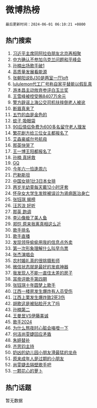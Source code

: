 # 微博热榜

`最后更新时间：2024-06-01 06:10:21 +0800`

## 热门搜索

1. [习近平主席同阿拉伯朋友北京再相聚](https://m.weibo.cn/search?containerid=100103type%3D1%26t%3D10%26q%3D%23%E4%B9%A0%E8%BF%91%E5%B9%B3%E4%B8%BB%E5%B8%AD%E5%90%8C%E9%98%BF%E6%8B%89%E4%BC%AF%E6%9C%8B%E5%8F%8B%E5%8C%97%E4%BA%AC%E5%86%8D%E7%9B%B8%E8%81%9A%23&stream_entry_id=51&isnewpage=1&extparam=seat%3D1%26dgr%3D0%26filter_type%3Drealtimehot%26stream_entry_id%3D51%26c_type%3D51%26pos%3D0%26q%3D%2523%25E4%25B9%25A0%25E8%25BF%2591%25E5%25B9%25B3%25E4%25B8%25BB%25E5%25B8%25AD%25E5%2590%258C%25E9%2598%25BF%25E6%258B%2589%25E4%25BC%25AF%25E6%259C%258B%25E5%258F%258B%25E5%258C%2597%25E4%25BA%25AC%25E5%2586%258D%25E7%259B%25B8%25E8%2581%259A%2523%26cate%3D10103%26display_time%3D1717193420%26pre_seqid%3D171719342000202750061)
1. [中方确认不参加乌克兰问题和平峰会](https://m.weibo.cn/search?containerid=100103type%3D1%26t%3D10%26q%3D%23%E4%B8%AD%E6%96%B9%E7%A1%AE%E8%AE%A4%E4%B8%8D%E5%8F%82%E5%8A%A0%E4%B9%8C%E5%85%8B%E5%85%B0%E9%97%AE%E9%A2%98%E5%92%8C%E5%B9%B3%E5%B3%B0%E4%BC%9A%23&stream_entry_id=31&isnewpage=1&extparam=seat%3D1%26realpos%3D1%26filter_type%3Drealtimehot%26c_type%3D31%26lcate%3D5001%26cate%3D5001%26q%3D%2523%25E4%25B8%25AD%25E6%2596%25B9%25E7%25A1%25AE%25E8%25AE%25A4%25E4%25B8%258D%25E5%258F%2582%25E5%258A%25A0%25E4%25B9%258C%25E5%2585%258B%25E5%2585%25B0%25E9%2597%25AE%25E9%25A2%2598%25E5%2592%258C%25E5%25B9%25B3%25E5%25B3%25B0%25E4%25BC%259A%2523%26stream_entry_id%3D31%26pos%3D0%26dgr%3D0%26band_rank%3D1%26flag%3D2%26display_time%3D1717193420%26pre_seqid%3D171719342000202750061)
1. [孙楠出场歌手破1](https://m.weibo.cn/search?containerid=100103type%3D1%26t%3D10%26q%3D%23%E5%AD%99%E6%A5%A0%E5%87%BA%E5%9C%BA%E6%AD%8C%E6%89%8B%E7%A0%B41%23&stream_entry_id=31&isnewpage=1&extparam=seat%3D1%26realpos%3D2%26filter_type%3Drealtimehot%26c_type%3D31%26lcate%3D5001%26cate%3D5001%26q%3D%2523%25E5%25AD%2599%25E6%25A5%25A0%25E5%2587%25BA%25E5%259C%25BA%25E6%25AD%258C%25E6%2589%258B%25E7%25A0%25B41%2523%26stream_entry_id%3D31%26pos%3D1%26dgr%3D0%26band_rank%3D2%26flag%3D2%26display_time%3D1717193420%26pre_seqid%3D171719342000202750061)
1. [高质量发展看能源](https://m.weibo.cn/search?containerid=100103type%3D1%26t%3D10%26q%3D%23%E9%AB%98%E8%B4%A8%E9%87%8F%E5%8F%91%E5%B1%95%E7%9C%8B%E8%83%BD%E6%BA%90%23&stream_entry_id=31&isnewpage=1&extparam=seat%3D1%26realpos%3D3%26filter_type%3Drealtimehot%26c_type%3D31%26lcate%3D5001%26cate%3D5001%26q%3D%2523%25E9%25AB%2598%25E8%25B4%25A8%25E9%2587%258F%25E5%258F%2591%25E5%25B1%2595%25E7%259C%258B%25E8%2583%25BD%25E6%25BA%2590%2523%26stream_entry_id%3D31%26pos%3D2%26dgr%3D0%26band_rank%3D3%26flag%3D0%26display_time%3D1717193420%26pre_seqid%3D171719342000202750061)
1. [张朝阳说BJ30是两室一厅loft](https://m.weibo.cn/search?containerid=100103type%3D1%26t%3D10%26q%3D%23%E5%BC%A0%E6%9C%9D%E9%98%B3%E8%AF%B4BJ30%E6%98%AF%E4%B8%A4%E5%AE%A4%E4%B8%80%E5%8E%85loft%23&stream_entry_id=31&isnewpage=1&extparam=seat%3D1%26band_rank%3D4%26filter_type%3Drealtimehot%26is_ad_pos%3D1%26c_type%3D31%26lcate%3D5001%26cate%3D5001%26topic_ad%3D1%26q%3D%2523%25E5%25BC%25A0%25E6%259C%259D%25E9%2598%25B3%25E8%25AF%25B4BJ30%25E6%2598%25AF%25E4%25B8%25A4%25E5%25AE%25A4%25E4%25B8%2580%25E5%258E%2585loft%2523%26stream_entry_id%3D31%26pos%3D3%26adid%3D240252%26dgr%3D0%26display_time%3D1717193420%26pre_seqid%3D171719342000202750061)
1. [lululemon代工厂号称自家平替能以假乱真](https://m.weibo.cn/search?containerid=100103type%3D1%26t%3D10%26q%3D%23lululemon%E4%BB%A3%E5%B7%A5%E5%8E%82%E5%8F%B7%E7%A7%B0%E8%87%AA%E5%AE%B6%E5%B9%B3%E6%9B%BF%E8%83%BD%E4%BB%A5%E5%81%87%E4%B9%B1%E7%9C%9F%23&stream_entry_id=31&isnewpage=1&extparam=seat%3D1%26realpos%3D4%26filter_type%3Drealtimehot%26c_type%3D31%26lcate%3D5001%26cate%3D5001%26q%3D%2523lululemon%25E4%25BB%25A3%25E5%25B7%25A5%25E5%258E%2582%25E5%258F%25B7%25E7%25A7%25B0%25E8%2587%25AA%25E5%25AE%25B6%25E5%25B9%25B3%25E6%259B%25BF%25E8%2583%25BD%25E4%25BB%25A5%25E5%2581%2587%25E4%25B9%25B1%25E7%259C%259F%2523%26stream_entry_id%3D31%26pos%3D4%26dgr%3D0%26band_rank%3D4%26flag%3D2%26display_time%3D1717193420%26pre_seqid%3D171719342000202750061)
1. [游本昌主动放弃参评白玉兰奖](https://m.weibo.cn/search?containerid=100103type%3D1%26t%3D10%26q%3D%23%E6%B8%B8%E6%9C%AC%E6%98%8C%E4%B8%BB%E5%8A%A8%E6%94%BE%E5%BC%83%E5%8F%82%E8%AF%84%E7%99%BD%E7%8E%89%E5%85%B0%E5%A5%96%23&stream_entry_id=31&isnewpage=1&extparam=seat%3D1%26realpos%3D5%26filter_type%3Drealtimehot%26c_type%3D31%26lcate%3D5001%26cate%3D5001%26q%3D%2523%25E6%25B8%25B8%25E6%259C%25AC%25E6%2598%258C%25E4%25B8%25BB%25E5%258A%25A8%25E6%2594%25BE%25E5%25BC%2583%25E5%258F%2582%25E8%25AF%2584%25E7%2599%25BD%25E7%258E%2589%25E5%2585%25B0%25E5%25A5%2596%2523%26stream_entry_id%3D31%26pos%3D5%26dgr%3D0%26band_rank%3D5%26flag%3D2%26display_time%3D1717193420%26pre_seqid%3D171719342000202750061)
1. [王雪峰被控受贿8407万余元](https://m.weibo.cn/search?containerid=100103type%3D1%26t%3D10%26q%3D%23%E7%8E%8B%E9%9B%AA%E5%B3%B0%E8%A2%AB%E6%8E%A7%E5%8F%97%E8%B4%BF8407%E4%B8%87%E4%BD%99%E5%85%83%23&stream_entry_id=31&isnewpage=1&extparam=seat%3D1%26realpos%3D6%26filter_type%3Drealtimehot%26c_type%3D31%26lcate%3D5001%26cate%3D5001%26q%3D%2523%25E7%258E%258B%25E9%259B%25AA%25E5%25B3%25B0%25E8%25A2%25AB%25E6%258E%25A7%25E5%258F%2597%25E8%25B4%25BF8407%25E4%25B8%2587%25E4%25BD%2599%25E5%2585%2583%2523%26stream_entry_id%3D31%26pos%3D6%26dgr%3D0%26band_rank%3D6%26flag%3D2%26display_time%3D1717193420%26pre_seqid%3D171719342000202750061)
1. [警方辟谣上海公交司机扶摔倒老人被讹](https://m.weibo.cn/search?containerid=100103type%3D1%26t%3D10%26q%3D%23%E8%AD%A6%E6%96%B9%E8%BE%9F%E8%B0%A3%E4%B8%8A%E6%B5%B7%E5%85%AC%E4%BA%A4%E5%8F%B8%E6%9C%BA%E6%89%B6%E6%91%94%E5%80%92%E8%80%81%E4%BA%BA%E8%A2%AB%E8%AE%B9%23&stream_entry_id=31&isnewpage=1&extparam=seat%3D1%26band_rank%3D7%26filter_type%3Drealtimehot%26is_ad_pos%3D1%26c_type%3D31%26lcate%3D5001%26cate%3D5001%26q%3D%2523%25E8%25AD%25A6%25E6%2596%25B9%25E8%25BE%259F%25E8%25B0%25A3%25E4%25B8%258A%25E6%25B5%25B7%25E5%2585%25AC%25E4%25BA%25A4%25E5%258F%25B8%25E6%259C%25BA%25E6%2589%25B6%25E6%2591%2594%25E5%2580%2592%25E8%2580%2581%25E4%25BA%25BA%25E8%25A2%25AB%25E8%25AE%25B9%2523%26stream_entry_id%3D31%26pos%3D7%26adid%3D240173%26dgr%3D0%26display_time%3D1717193420%26pre_seqid%3D171719342000202750061)
1. [断眉真来了](https://m.weibo.cn/search?containerid=100103type%3D1%26t%3D10%26q%3D%23%E6%96%AD%E7%9C%89%E7%9C%9F%E6%9D%A5%E4%BA%86%23&stream_entry_id=31&isnewpage=1&extparam=seat%3D1%26realpos%3D7%26filter_type%3Drealtimehot%26c_type%3D31%26lcate%3D5001%26cate%3D5001%26q%3D%2523%25E6%2596%25AD%25E7%259C%2589%25E7%259C%259F%25E6%259D%25A5%25E4%25BA%2586%2523%26stream_entry_id%3D31%26pos%3D8%26dgr%3D0%26band_rank%3D7%26flag%3D16%26display_time%3D1717193420%26pre_seqid%3D171719342000202750061)
1. [五竹的血是金色的](https://m.weibo.cn/search?containerid=100103type%3D1%26t%3D10%26q%3D%23%E4%BA%94%E7%AB%B9%E7%9A%84%E8%A1%80%E6%98%AF%E9%87%91%E8%89%B2%E7%9A%84%23&stream_entry_id=31&isnewpage=1&extparam=seat%3D1%26realpos%3D8%26filter_type%3Drealtimehot%26c_type%3D31%26lcate%3D5001%26cate%3D5001%26q%3D%2523%25E4%25BA%2594%25E7%25AB%25B9%25E7%259A%2584%25E8%25A1%2580%25E6%2598%25AF%25E9%2587%2591%25E8%2589%25B2%25E7%259A%2584%2523%26stream_entry_id%3D31%26pos%3D9%26dgr%3D0%26band_rank%3D8%26flag%3D2%26display_time%3D1717193420%26pre_seqid%3D171719342000202750061)
1. [蚊子 吸眼袋](https://m.weibo.cn/search?containerid=100103type%3D1%26t%3D10%26q%3D%E8%9A%8A%E5%AD%90+%E5%90%B8%E7%9C%BC%E8%A2%8B&stream_entry_id=31&isnewpage=1&extparam=seat%3D1%26realpos%3D9%26filter_type%3Drealtimehot%26c_type%3D31%26lcate%3D5001%26cate%3D5001%26q%3D%25E8%259A%258A%25E5%25AD%2590%2520%25E5%2590%25B8%25E7%259C%25BC%25E8%25A2%258B%26stream_entry_id%3D31%26pos%3D10%26dgr%3D0%26band_rank%3D9%26flag%3D2%26display_time%3D1717193420%26pre_seqid%3D171719342000202750061)
1. [90后情侣免费为600多名留守老人理发](https://m.weibo.cn/search?containerid=100103type%3D1%26t%3D10%26q%3D%2390%E5%90%8E%E6%83%85%E4%BE%A3%E5%85%8D%E8%B4%B9%E4%B8%BA600%E5%A4%9A%E5%90%8D%E7%95%99%E5%AE%88%E8%80%81%E4%BA%BA%E7%90%86%E5%8F%91%23&stream_entry_id=31&isnewpage=1&extparam=seat%3D1%26realpos%3D10%26filter_type%3Drealtimehot%26c_type%3D31%26lcate%3D5001%26cate%3D5001%26q%3D%252390%25E5%2590%258E%25E6%2583%2585%25E4%25BE%25A3%25E5%2585%258D%25E8%25B4%25B9%25E4%25B8%25BA600%25E5%25A4%259A%25E5%2590%258D%25E7%2595%2599%25E5%25AE%2588%25E8%2580%2581%25E4%25BA%25BA%25E7%2590%2586%25E5%258F%2591%2523%26stream_entry_id%3D31%26pos%3D11%26dgr%3D0%26band_rank%3D10%26flag%3D32768%26display_time%3D1717193420%26pre_seqid%3D171719342000202750061)
1. [繁花剧方给三位女主都报名了](https://m.weibo.cn/search?containerid=100103type%3D1%26t%3D10%26q%3D%23%E7%B9%81%E8%8A%B1%E5%89%A7%E6%96%B9%E7%BB%99%E4%B8%89%E4%BD%8D%E5%A5%B3%E4%B8%BB%E9%83%BD%E6%8A%A5%E5%90%8D%E4%BA%86%23&stream_entry_id=31&isnewpage=1&extparam=seat%3D1%26realpos%3D11%26filter_type%3Drealtimehot%26c_type%3D31%26lcate%3D5001%26cate%3D5001%26q%3D%2523%25E7%25B9%2581%25E8%258A%25B1%25E5%2589%25A7%25E6%2596%25B9%25E7%25BB%2599%25E4%25B8%2589%25E4%25BD%258D%25E5%25A5%25B3%25E4%25B8%25BB%25E9%2583%25BD%25E6%258A%25A5%25E5%2590%258D%25E4%25BA%2586%2523%26stream_entry_id%3D31%26pos%3D12%26dgr%3D0%26band_rank%3D11%26flag%3D2%26display_time%3D1717193420%26pre_seqid%3D171719342000202750061)
1. [艾森豪威尔号航母](https://m.weibo.cn/search?containerid=100103type%3D1%26t%3D10%26q%3D%E8%89%BE%E6%A3%AE%E8%B1%AA%E5%A8%81%E5%B0%94%E5%8F%B7%E8%88%AA%E6%AF%8D&stream_entry_id=31&isnewpage=1&extparam=seat%3D1%26realpos%3D12%26filter_type%3Drealtimehot%26c_type%3D31%26lcate%3D5001%26cate%3D5001%26q%3D%25E8%2589%25BE%25E6%25A3%25AE%25E8%25B1%25AA%25E5%25A8%2581%25E5%25B0%2594%25E5%258F%25B7%25E8%2588%25AA%25E6%25AF%258D%26stream_entry_id%3D31%26pos%3D13%26dgr%3D0%26band_rank%3D12%26flag%3D2%26display_time%3D1717193420%26pre_seqid%3D171719342000202750061)
1. [那英快哭了](https://m.weibo.cn/search?containerid=100103type%3D1%26t%3D10%26q%3D%E9%82%A3%E8%8B%B1%E5%BF%AB%E5%93%AD%E4%BA%86&stream_entry_id=31&isnewpage=1&extparam=seat%3D1%26realpos%3D13%26filter_type%3Drealtimehot%26c_type%3D31%26lcate%3D5001%26cate%3D5001%26q%3D%25E9%2582%25A3%25E8%258B%25B1%25E5%25BF%25AB%25E5%2593%25AD%25E4%25BA%2586%26stream_entry_id%3D31%26pos%3D14%26dgr%3D0%26band_rank%3D13%26flag%3D2%26display_time%3D1717193420%26pre_seqid%3D171719342000202750061)
1. [王一博王阳都报名了](https://m.weibo.cn/search?containerid=100103type%3D1%26t%3D10%26q%3D%23%E7%8E%8B%E4%B8%80%E5%8D%9A%E7%8E%8B%E9%98%B3%E9%83%BD%E6%8A%A5%E5%90%8D%E4%BA%86%23&stream_entry_id=31&isnewpage=1&extparam=seat%3D1%26realpos%3D14%26filter_type%3Drealtimehot%26c_type%3D31%26lcate%3D5001%26cate%3D5001%26q%3D%2523%25E7%258E%258B%25E4%25B8%2580%25E5%258D%259A%25E7%258E%258B%25E9%2598%25B3%25E9%2583%25BD%25E6%258A%25A5%25E5%2590%258D%25E4%25BA%2586%2523%26stream_entry_id%3D31%26pos%3D15%26dgr%3D0%26band_rank%3D14%26flag%3D0%26display_time%3D1717193420%26pre_seqid%3D171719342000202750061)
1. [孙楠 真拯救](https://m.weibo.cn/search?containerid=100103type%3D1%26t%3D10%26q%3D%E5%AD%99%E6%A5%A0+%E7%9C%9F%E6%8B%AF%E6%95%91&stream_entry_id=31&isnewpage=1&extparam=seat%3D1%26realpos%3D15%26filter_type%3Drealtimehot%26c_type%3D31%26lcate%3D5001%26cate%3D5001%26q%3D%25E5%25AD%2599%25E6%25A5%25A0%2520%25E7%259C%259F%25E6%258B%25AF%25E6%2595%2591%26stream_entry_id%3D31%26pos%3D16%26dgr%3D0%26band_rank%3D15%26flag%3D0%26display_time%3D1717193420%26pre_seqid%3D171719342000202750061)
1. [GQ](https://m.weibo.cn/search?containerid=100103type%3D1%26t%3D10%26q%3DGQ&stream_entry_id=31&isnewpage=1&extparam=seat%3D1%26realpos%3D16%26filter_type%3Drealtimehot%26c_type%3D31%26lcate%3D5001%26cate%3D5001%26q%3DGQ%26stream_entry_id%3D31%26pos%3D17%26dgr%3D0%26band_rank%3D16%26flag%3D0%26display_time%3D1717193420%26pre_seqid%3D171719342000202750061)
1. [今年六一恰逢周六](https://m.weibo.cn/search?containerid=100103type%3D1%26t%3D10%26q%3D%23%E4%BB%8A%E5%B9%B4%E5%85%AD%E4%B8%80%E6%81%B0%E9%80%A2%E5%91%A8%E5%85%AD%23&stream_entry_id=31&isnewpage=1&extparam=seat%3D1%26realpos%3D17%26filter_type%3Drealtimehot%26c_type%3D31%26lcate%3D5001%26cate%3D5001%26q%3D%2523%25E4%25BB%258A%25E5%25B9%25B4%25E5%2585%25AD%25E4%25B8%2580%25E6%2581%25B0%25E9%2580%25A2%25E5%2591%25A8%25E5%2585%25AD%2523%26stream_entry_id%3D31%26pos%3D18%26dgr%3D0%26band_rank%3D17%26flag%3D32768%26display_time%3D1717193420%26pre_seqid%3D171719342000202750061)
1. [巴勒斯坦](https://m.weibo.cn/search?containerid=100103type%3D1%26t%3D10%26q%3D%E5%B7%B4%E5%8B%92%E6%96%AF%E5%9D%A6&stream_entry_id=31&isnewpage=1&extparam=seat%3D1%26realpos%3D18%26filter_type%3Drealtimehot%26c_type%3D31%26lcate%3D5001%26cate%3D5001%26q%3D%25E5%25B7%25B4%25E5%258B%2592%25E6%2596%25AF%25E5%259D%25A6%26stream_entry_id%3D31%26pos%3D19%26dgr%3D0%26band_rank%3D18%26flag%3D0%26display_time%3D1717193420%26pre_seqid%3D171719342000202750061)
1. [中国女排1比3日本女排](https://m.weibo.cn/search?containerid=100103type%3D1%26t%3D10%26q%3D%23%E4%B8%AD%E5%9B%BD%E5%A5%B3%E6%8E%921%E6%AF%943%E6%97%A5%E6%9C%AC%E5%A5%B3%E6%8E%92%23&stream_entry_id=31&isnewpage=1&extparam=seat%3D1%26realpos%3D19%26filter_type%3Drealtimehot%26c_type%3D31%26lcate%3D5001%26cate%3D5001%26q%3D%2523%25E4%25B8%25AD%25E5%259B%25BD%25E5%25A5%25B3%25E6%258E%25921%25E6%25AF%25943%25E6%2597%25A5%25E6%259C%25AC%25E5%25A5%25B3%25E6%258E%2592%2523%26stream_entry_id%3D31%26pos%3D20%26dgr%3D0%26band_rank%3D19%26flag%3D0%26display_time%3D1717193420%26pre_seqid%3D171719342000202750061)
1. [两岁半幼童每天戴12小时牙套](https://m.weibo.cn/search?containerid=100103type%3D1%26t%3D10%26q%3D%23%E4%B8%A4%E5%B2%81%E5%8D%8A%E5%B9%BC%E7%AB%A5%E6%AF%8F%E5%A4%A9%E6%88%B412%E5%B0%8F%E6%97%B6%E7%89%99%E5%A5%97%23&stream_entry_id=31&isnewpage=1&extparam=seat%3D1%26realpos%3D20%26filter_type%3Drealtimehot%26c_type%3D31%26lcate%3D5001%26cate%3D5001%26q%3D%2523%25E4%25B8%25A4%25E5%25B2%2581%25E5%258D%258A%25E5%25B9%25BC%25E7%25AB%25A5%25E6%25AF%258F%25E5%25A4%25A9%25E6%2588%25B412%25E5%25B0%258F%25E6%2597%25B6%25E7%2589%2599%25E5%25A5%2597%2523%26stream_entry_id%3D31%26pos%3D21%26dgr%3D0%26band_rank%3D20%26flag%3D0%26display_time%3D1717193420%26pre_seqid%3D171719342000202750061)
1. [怀孕女大学生发胖被误诊为肾病医治身亡](https://m.weibo.cn/search?containerid=100103type%3D1%26t%3D10%26q%3D%23%E6%80%80%E5%AD%95%E5%A5%B3%E5%A4%A7%E5%AD%A6%E7%94%9F%E5%8F%91%E8%83%96%E8%A2%AB%E8%AF%AF%E8%AF%8A%E4%B8%BA%E8%82%BE%E7%97%85%E5%8C%BB%E6%B2%BB%E8%BA%AB%E4%BA%A1%23&stream_entry_id=31&isnewpage=1&extparam=seat%3D1%26realpos%3D21%26filter_type%3Drealtimehot%26c_type%3D31%26lcate%3D5001%26cate%3D5001%26q%3D%2523%25E6%2580%2580%25E5%25AD%2595%25E5%25A5%25B3%25E5%25A4%25A7%25E5%25AD%25A6%25E7%2594%259F%25E5%258F%2591%25E8%2583%2596%25E8%25A2%25AB%25E8%25AF%25AF%25E8%25AF%258A%25E4%25B8%25BA%25E8%2582%25BE%25E7%2597%2585%25E5%258C%25BB%25E6%25B2%25BB%25E8%25BA%25AB%25E4%25BA%25A1%2523%26stream_entry_id%3D31%26pos%3D22%26dgr%3D0%26band_rank%3D21%26flag%3D2%26display_time%3D1717193420%26pre_seqid%3D171719342000202750061)
1. [张钰琪 揭榜](https://m.weibo.cn/search?containerid=100103type%3D1%26t%3D10%26q%3D%E5%BC%A0%E9%92%B0%E7%90%AA+%E6%8F%AD%E6%A6%9C&stream_entry_id=31&isnewpage=1&extparam=seat%3D1%26realpos%3D22%26filter_type%3Drealtimehot%26c_type%3D31%26lcate%3D5001%26cate%3D5001%26q%3D%25E5%25BC%25A0%25E9%2592%25B0%25E7%2590%25AA%2520%25E6%258F%25AD%25E6%25A6%259C%26stream_entry_id%3D31%26pos%3D23%26dgr%3D0%26band_rank%3D22%26flag%3D2%26display_time%3D1717193420%26pre_seqid%3D171719342000202750061)
1. [汪苏泷 好听](https://m.weibo.cn/search?containerid=100103type%3D1%26t%3D10%26q%3D%E6%B1%AA%E8%8B%8F%E6%B3%B7+%E5%A5%BD%E5%90%AC&stream_entry_id=31&isnewpage=1&extparam=seat%3D1%26realpos%3D23%26filter_type%3Drealtimehot%26c_type%3D31%26lcate%3D5001%26cate%3D5001%26q%3D%25E6%25B1%25AA%25E8%258B%258F%25E6%25B3%25B7%2520%25E5%25A5%25BD%25E5%2590%25AC%26stream_entry_id%3D31%26pos%3D24%26dgr%3D0%26band_rank%3D23%26flag%3D0%26display_time%3D1717193420%26pre_seqid%3D171719342000202750061)
1. [那英 跑调](https://m.weibo.cn/search?containerid=100103type%3D1%26t%3D10%26q%3D%E9%82%A3%E8%8B%B1+%E8%B7%91%E8%B0%83&stream_entry_id=31&isnewpage=1&extparam=seat%3D1%26realpos%3D24%26filter_type%3Drealtimehot%26c_type%3D31%26lcate%3D5001%26cate%3D5001%26q%3D%25E9%2582%25A3%25E8%258B%25B1%2520%25E8%25B7%2591%25E8%25B0%2583%26stream_entry_id%3D31%26pos%3D25%26dgr%3D0%26band_rank%3D24%26flag%3D0%26display_time%3D1717193420%26pre_seqid%3D171719342000202750061)
1. [李沁像极了美人鱼](https://m.weibo.cn/search?containerid=100103type%3D1%26t%3D10%26q%3D%23%E6%9D%8E%E6%B2%81%E5%83%8F%E6%9E%81%E4%BA%86%E7%BE%8E%E4%BA%BA%E9%B1%BC%23&stream_entry_id=31&isnewpage=1&extparam=seat%3D1%26realpos%3D25%26filter_type%3Drealtimehot%26c_type%3D31%26lcate%3D5001%26cate%3D5001%26q%3D%2523%25E6%259D%258E%25E6%25B2%2581%25E5%2583%258F%25E6%259E%2581%25E4%25BA%2586%25E7%25BE%258E%25E4%25BA%25BA%25E9%25B1%25BC%2523%26stream_entry_id%3D31%26pos%3D26%26dgr%3D0%26band_rank%3D25%26flag%3D0%26display_time%3D1717193420%26pre_seqid%3D171719342000202750061)
1. [郑恺 原来我离真相这么近](https://m.weibo.cn/search?containerid=100103type%3D1%26t%3D10%26q%3D%E9%83%91%E6%81%BA+%E5%8E%9F%E6%9D%A5%E6%88%91%E7%A6%BB%E7%9C%9F%E7%9B%B8%E8%BF%99%E4%B9%88%E8%BF%91&stream_entry_id=31&isnewpage=1&extparam=seat%3D1%26realpos%3D26%26filter_type%3Drealtimehot%26c_type%3D31%26lcate%3D5001%26cate%3D5001%26q%3D%25E9%2583%2591%25E6%2581%25BA%2520%25E5%258E%259F%25E6%259D%25A5%25E6%2588%2591%25E7%25A6%25BB%25E7%259C%259F%25E7%259B%25B8%25E8%25BF%2599%25E4%25B9%2588%25E8%25BF%2591%26stream_entry_id%3D31%26pos%3D27%26dgr%3D0%26band_rank%3D26%26flag%3D0%26display_time%3D1717193420%26pre_seqid%3D171719342000202750061)
1. [歌手排名](https://m.weibo.cn/search?containerid=100103type%3D1%26t%3D10%26q%3D%E6%AD%8C%E6%89%8B%E6%8E%92%E5%90%8D&stream_entry_id=31&isnewpage=1&extparam=seat%3D1%26realpos%3D27%26filter_type%3Drealtimehot%26c_type%3D31%26lcate%3D5001%26cate%3D5001%26q%3D%25E6%25AD%258C%25E6%2589%258B%25E6%258E%2592%25E5%2590%258D%26stream_entry_id%3D31%26pos%3D28%26dgr%3D0%26band_rank%3D27%26flag%3D0%26display_time%3D1717193420%26pre_seqid%3D171719342000202750061)
1. [歌手直播](https://m.weibo.cn/search?containerid=100103type%3D1%26t%3D10%26q%3D%E6%AD%8C%E6%89%8B%E7%9B%B4%E6%92%AD&stream_entry_id=31&isnewpage=1&extparam=seat%3D1%26realpos%3D28%26filter_type%3Drealtimehot%26c_type%3D31%26lcate%3D5001%26cate%3D5001%26q%3D%25E6%25AD%258C%25E6%2589%258B%25E7%259B%25B4%25E6%2592%25AD%26stream_entry_id%3D31%26pos%3D29%26dgr%3D0%26band_rank%3D28%26flag%3D0%26display_time%3D1717193420%26pre_seqid%3D171719342000202750061)
1. [发现领导偷偷用我的信息点外卖](https://m.weibo.cn/search?containerid=100103type%3D1%26t%3D10%26q%3D%23%E5%8F%91%E7%8E%B0%E9%A2%86%E5%AF%BC%E5%81%B7%E5%81%B7%E7%94%A8%E6%88%91%E7%9A%84%E4%BF%A1%E6%81%AF%E7%82%B9%E5%A4%96%E5%8D%96%23&stream_entry_id=31&isnewpage=1&extparam=seat%3D1%26realpos%3D29%26filter_type%3Drealtimehot%26c_type%3D31%26lcate%3D5001%26cate%3D5001%26q%3D%2523%25E5%258F%2591%25E7%258E%25B0%25E9%25A2%2586%25E5%25AF%25BC%25E5%2581%25B7%25E5%2581%25B7%25E7%2594%25A8%25E6%2588%2591%25E7%259A%2584%25E4%25BF%25A1%25E6%2581%25AF%25E7%2582%25B9%25E5%25A4%2596%25E5%258D%2596%2523%26stream_entry_id%3D31%26pos%3D30%26dgr%3D0%26band_rank%3D29%26flag%3D0%26display_time%3D1717193420%26pre_seqid%3D171719342000202750061)
1. [第一次形象理解什么叫早鸟票](https://m.weibo.cn/search?containerid=100103type%3D1%26t%3D10%26q%3D%E7%AC%AC%E4%B8%80%E6%AC%A1%E5%BD%A2%E8%B1%A1%E7%90%86%E8%A7%A3%E4%BB%80%E4%B9%88%E5%8F%AB%E6%97%A9%E9%B8%9F%E7%A5%A8&stream_entry_id=31&isnewpage=1&extparam=seat%3D1%26realpos%3D30%26filter_type%3Drealtimehot%26c_type%3D31%26lcate%3D5001%26cate%3D5001%26q%3D%25E7%25AC%25AC%25E4%25B8%2580%25E6%25AC%25A1%25E5%25BD%25A2%25E8%25B1%25A1%25E7%2590%2586%25E8%25A7%25A3%25E4%25BB%2580%25E4%25B9%2588%25E5%258F%25AB%25E6%2597%25A9%25E9%25B8%259F%25E7%25A5%25A8%26stream_entry_id%3D31%26pos%3D31%26dgr%3D0%26band_rank%3D30%26flag%3D0%26display_time%3D1717193420%26pre_seqid%3D171719342000202750061)
1. [张杰演唱会](https://m.weibo.cn/search?containerid=100103type%3D1%26t%3D10%26q%3D%E5%BC%A0%E6%9D%B0%E6%BC%94%E5%94%B1%E4%BC%9A&stream_entry_id=31&isnewpage=1&extparam=seat%3D1%26realpos%3D31%26filter_type%3Drealtimehot%26c_type%3D31%26lcate%3D5001%26cate%3D5001%26q%3D%25E5%25BC%25A0%25E6%259D%25B0%25E6%25BC%2594%25E5%2594%25B1%25E4%25BC%259A%26stream_entry_id%3D31%26pos%3D32%26dgr%3D0%26band_rank%3D31%26flag%3D0%26display_time%3D1717193420%26pre_seqid%3D171719342000202750061)
1. [农村婚礼真的很挑摄影师](https://m.weibo.cn/search?containerid=100103type%3D1%26t%3D10%26q%3D%23%E5%86%9C%E6%9D%91%E5%A9%9A%E7%A4%BC%E7%9C%9F%E7%9A%84%E5%BE%88%E6%8C%91%E6%91%84%E5%BD%B1%E5%B8%88%23&stream_entry_id=31&isnewpage=1&extparam=seat%3D1%26realpos%3D32%26filter_type%3Drealtimehot%26c_type%3D31%26lcate%3D5001%26cate%3D5001%26q%3D%2523%25E5%2586%259C%25E6%259D%2591%25E5%25A9%259A%25E7%25A4%25BC%25E7%259C%259F%25E7%259A%2584%25E5%25BE%2588%25E6%258C%2591%25E6%2591%2584%25E5%25BD%25B1%25E5%25B8%2588%2523%26stream_entry_id%3D31%26pos%3D33%26dgr%3D0%26band_rank%3D32%26flag%3D0%26display_time%3D1717193420%26pre_seqid%3D171719342000202750061)
1. [微信状态就是最好的发疯神器](https://m.weibo.cn/search?containerid=100103type%3D1%26t%3D10%26q%3D%23%E5%BE%AE%E4%BF%A1%E7%8A%B6%E6%80%81%E5%B0%B1%E6%98%AF%E6%9C%80%E5%A5%BD%E7%9A%84%E5%8F%91%E7%96%AF%E7%A5%9E%E5%99%A8%23&stream_entry_id=31&isnewpage=1&extparam=seat%3D1%26realpos%3D33%26filter_type%3Drealtimehot%26c_type%3D31%26lcate%3D5001%26cate%3D5001%26q%3D%2523%25E5%25BE%25AE%25E4%25BF%25A1%25E7%258A%25B6%25E6%2580%2581%25E5%25B0%25B1%25E6%2598%25AF%25E6%259C%2580%25E5%25A5%25BD%25E7%259A%2584%25E5%258F%2591%25E7%2596%25AF%25E7%25A5%259E%25E5%2599%25A8%2523%26stream_entry_id%3D31%26pos%3D34%26dgr%3D0%26band_rank%3D33%26flag%3D0%26display_time%3D1717193420%26pre_seqid%3D171719342000202750061)
1. [我发现人不能一直住太差的房子](https://m.weibo.cn/search?containerid=100103type%3D1%26t%3D10%26q%3D%23%E6%88%91%E5%8F%91%E7%8E%B0%E4%BA%BA%E4%B8%8D%E8%83%BD%E4%B8%80%E7%9B%B4%E4%BD%8F%E5%A4%AA%E5%B7%AE%E7%9A%84%E6%88%BF%E5%AD%90%23&stream_entry_id=31&isnewpage=1&extparam=seat%3D1%26realpos%3D34%26filter_type%3Drealtimehot%26c_type%3D31%26lcate%3D5001%26cate%3D5001%26q%3D%2523%25E6%2588%2591%25E5%258F%2591%25E7%258E%25B0%25E4%25BA%25BA%25E4%25B8%258D%25E8%2583%25BD%25E4%25B8%2580%25E7%259B%25B4%25E4%25BD%258F%25E5%25A4%25AA%25E5%25B7%25AE%25E7%259A%2584%25E6%2588%25BF%25E5%25AD%2590%2523%26stream_entry_id%3D31%26pos%3D35%26dgr%3D0%26band_rank%3D34%26flag%3D0%26display_time%3D1717193420%26pre_seqid%3D171719342000202750061)
1. [耳帝评歌手第四期](https://m.weibo.cn/search?containerid=100103type%3D1%26t%3D10%26q%3D%23%E8%80%B3%E5%B8%9D%E8%AF%84%E6%AD%8C%E6%89%8B%E7%AC%AC%E5%9B%9B%E6%9C%9F%23&stream_entry_id=31&isnewpage=1&extparam=seat%3D1%26realpos%3D35%26filter_type%3Drealtimehot%26c_type%3D31%26lcate%3D5001%26cate%3D5001%26q%3D%2523%25E8%2580%25B3%25E5%25B8%259D%25E8%25AF%2584%25E6%25AD%258C%25E6%2589%258B%25E7%25AC%25AC%25E5%259B%259B%25E6%259C%259F%2523%26stream_entry_id%3D31%26pos%3D36%26dgr%3D0%26band_rank%3D35%26flag%3D0%26display_time%3D1717193420%26pre_seqid%3D171719342000202750061)
1. [张钰琪十年圆梦上歌手](https://m.weibo.cn/search?containerid=100103type%3D1%26t%3D10%26q%3D%23%E5%BC%A0%E9%92%B0%E7%90%AA%E5%8D%81%E5%B9%B4%E5%9C%86%E6%A2%A6%E4%B8%8A%E6%AD%8C%E6%89%8B%23&stream_entry_id=31&isnewpage=1&extparam=seat%3D1%26realpos%3D36%26filter_type%3Drealtimehot%26c_type%3D31%26lcate%3D5001%26cate%3D5001%26q%3D%2523%25E5%25BC%25A0%25E9%2592%25B0%25E7%2590%25AA%25E5%258D%2581%25E5%25B9%25B4%25E5%259C%2586%25E6%25A2%25A6%25E4%25B8%258A%25E6%25AD%258C%25E6%2589%258B%2523%26stream_entry_id%3D31%26pos%3D37%26dgr%3D0%26band_rank%3D36%26flag%3D0%26display_time%3D1717193420%26pre_seqid%3D171719342000202750061)
1. [江西一楼房发生爆炸有人员受伤](https://m.weibo.cn/search?containerid=100103type%3D1%26t%3D10%26q%3D%23%E6%B1%9F%E8%A5%BF%E4%B8%80%E6%A5%BC%E6%88%BF%E5%8F%91%E7%94%9F%E7%88%86%E7%82%B8%E6%9C%89%E4%BA%BA%E5%91%98%E5%8F%97%E4%BC%A4%23&stream_entry_id=31&isnewpage=1&extparam=seat%3D1%26realpos%3D37%26filter_type%3Drealtimehot%26c_type%3D31%26lcate%3D5001%26cate%3D5001%26q%3D%2523%25E6%25B1%259F%25E8%25A5%25BF%25E4%25B8%2580%25E6%25A5%25BC%25E6%2588%25BF%25E5%258F%2591%25E7%2594%259F%25E7%2588%2586%25E7%2582%25B8%25E6%259C%2589%25E4%25BA%25BA%25E5%2591%2598%25E5%258F%2597%25E4%25BC%25A4%2523%26stream_entry_id%3D31%26pos%3D38%26dgr%3D0%26band_rank%3D37%26flag%3D0%26display_time%3D1717193420%26pre_seqid%3D171719342000202750061)
1. [江西上栗发生爆炸致2死3伤](https://m.weibo.cn/search?containerid=100103type%3D1%26t%3D10%26q%3D%23%E6%B1%9F%E8%A5%BF%E4%B8%8A%E6%A0%97%E5%8F%91%E7%94%9F%E7%88%86%E7%82%B8%E8%87%B42%E6%AD%BB3%E4%BC%A4%23&stream_entry_id=31&isnewpage=1&extparam=seat%3D1%26realpos%3D38%26filter_type%3Drealtimehot%26c_type%3D31%26lcate%3D5001%26cate%3D5001%26q%3D%2523%25E6%25B1%259F%25E8%25A5%25BF%25E4%25B8%258A%25E6%25A0%2597%25E5%258F%2591%25E7%2594%259F%25E7%2588%2586%25E7%2582%25B8%25E8%2587%25B42%25E6%25AD%25BB3%25E4%25BC%25A4%2523%26stream_entry_id%3D31%26pos%3D39%26dgr%3D0%26band_rank%3D38%26flag%3D0%26display_time%3D1717193420%26pre_seqid%3D171719342000202750061)
1. [胡歌这是被贴脸开大了吗](https://m.weibo.cn/search?containerid=100103type%3D1%26t%3D10%26q%3D%23%E8%83%A1%E6%AD%8C%E8%BF%99%E6%98%AF%E8%A2%AB%E8%B4%B4%E8%84%B8%E5%BC%80%E5%A4%A7%E4%BA%86%E5%90%97%23&stream_entry_id=31&isnewpage=1&extparam=seat%3D1%26realpos%3D39%26filter_type%3Drealtimehot%26c_type%3D31%26lcate%3D5001%26cate%3D5001%26q%3D%2523%25E8%2583%25A1%25E6%25AD%258C%25E8%25BF%2599%25E6%2598%25AF%25E8%25A2%25AB%25E8%25B4%25B4%25E8%2584%25B8%25E5%25BC%2580%25E5%25A4%25A7%25E4%25BA%2586%25E5%2590%2597%2523%26stream_entry_id%3D31%26pos%3D40%26dgr%3D0%26band_rank%3D39%26flag%3D1%26display_time%3D1717193420%26pre_seqid%3D171719342000202750061)
1. [孙楠第二](https://m.weibo.cn/search?containerid=100103type%3D1%26t%3D10%26q%3D%23%E5%AD%99%E6%A5%A0%E7%AC%AC%E4%BA%8C%23&stream_entry_id=31&isnewpage=1&extparam=seat%3D1%26realpos%3D40%26filter_type%3Drealtimehot%26c_type%3D31%26lcate%3D5001%26cate%3D5001%26q%3D%2523%25E5%25AD%2599%25E6%25A5%25A0%25E7%25AC%25AC%25E4%25BA%258C%2523%26stream_entry_id%3D31%26pos%3D41%26dgr%3D0%26band_rank%3D40%26flag%3D0%26display_time%3D1717193420%26pre_seqid%3D171719342000202750061)
1. [王曼昱VS伊藤美诚](https://m.weibo.cn/search?containerid=100103type%3D1%26t%3D10%26q%3D%23%E7%8E%8B%E6%9B%BC%E6%98%B1VS%E4%BC%8A%E8%97%A4%E7%BE%8E%E8%AF%9A%23&stream_entry_id=31&isnewpage=1&extparam=seat%3D1%26realpos%3D41%26filter_type%3Drealtimehot%26c_type%3D31%26lcate%3D5001%26cate%3D5001%26q%3D%2523%25E7%258E%258B%25E6%259B%25BC%25E6%2598%25B1VS%25E4%25BC%258A%25E8%2597%25A4%25E7%25BE%258E%25E8%25AF%259A%2523%26stream_entry_id%3D31%26pos%3D42%26dgr%3D0%26band_rank%3D41%26flag%3D0%26display_time%3D1717193420%26pre_seqid%3D171719342000202750061)
1. [歌手2024](https://m.weibo.cn/search?containerid=100103type%3D1%26t%3D10%26q%3D%E6%AD%8C%E6%89%8B2024&stream_entry_id=31&isnewpage=1&extparam=seat%3D1%26realpos%3D42%26filter_type%3Drealtimehot%26c_type%3D31%26lcate%3D5001%26cate%3D5001%26q%3D%25E6%25AD%258C%25E6%2589%258B2024%26stream_entry_id%3D31%26pos%3D43%26dgr%3D0%26band_rank%3D42%26flag%3D0%26display_time%3D1717193420%26pre_seqid%3D171719342000202750061)
1. [为什么熬夜时心脏会咯噔一下](https://m.weibo.cn/search?containerid=100103type%3D1%26t%3D10%26q%3D%23%E4%B8%BA%E4%BB%80%E4%B9%88%E7%86%AC%E5%A4%9C%E6%97%B6%E5%BF%83%E8%84%8F%E4%BC%9A%E5%92%AF%E5%99%94%E4%B8%80%E4%B8%8B%23&stream_entry_id=31&isnewpage=1&extparam=seat%3D1%26realpos%3D43%26filter_type%3Drealtimehot%26c_type%3D31%26lcate%3D5001%26cate%3D5001%26q%3D%2523%25E4%25B8%25BA%25E4%25BB%2580%25E4%25B9%2588%25E7%2586%25AC%25E5%25A4%259C%25E6%2597%25B6%25E5%25BF%2583%25E8%2584%258F%25E4%25BC%259A%25E5%2592%25AF%25E5%2599%2594%25E4%25B8%2580%25E4%25B8%258B%2523%26stream_entry_id%3D31%26pos%3D44%26dgr%3D0%26band_rank%3D43%26flag%3D0%26display_time%3D1717193420%26pre_seqid%3D171719342000202750061)
1. [何洁尚雯婕回应矛盾](https://m.weibo.cn/search?containerid=100103type%3D1%26t%3D10%26q%3D%23%E4%BD%95%E6%B4%81%E5%B0%9A%E9%9B%AF%E5%A9%95%E5%9B%9E%E5%BA%94%E7%9F%9B%E7%9B%BE%23&stream_entry_id=31&isnewpage=1&extparam=seat%3D1%26realpos%3D44%26filter_type%3Drealtimehot%26c_type%3D31%26lcate%3D5001%26cate%3D5001%26q%3D%2523%25E4%25BD%2595%25E6%25B4%2581%25E5%25B0%259A%25E9%259B%25AF%25E5%25A9%2595%25E5%259B%259E%25E5%25BA%2594%25E7%259F%259B%25E7%259B%25BE%2523%26stream_entry_id%3D31%26pos%3D45%26dgr%3D0%26band_rank%3D44%26flag%3D0%26display_time%3D1717193420%26pre_seqid%3D171719342000202750061)
1. [朱婷替补](https://m.weibo.cn/search?containerid=100103type%3D1%26t%3D10%26q%3D%E6%9C%B1%E5%A9%B7%E6%9B%BF%E8%A1%A5&stream_entry_id=31&isnewpage=1&extparam=seat%3D1%26realpos%3D45%26filter_type%3Drealtimehot%26c_type%3D31%26lcate%3D5001%26cate%3D5001%26q%3D%25E6%259C%25B1%25E5%25A9%25B7%25E6%259B%25BF%25E8%25A1%25A5%26stream_entry_id%3D31%26pos%3D46%26dgr%3D0%26band_rank%3D45%26flag%3D0%26display_time%3D1717193420%26pre_seqid%3D171719342000202750061)
1. [齐思钧主持](https://m.weibo.cn/search?containerid=100103type%3D1%26t%3D10%26q%3D%E9%BD%90%E6%80%9D%E9%92%A7%E4%B8%BB%E6%8C%81&stream_entry_id=31&isnewpage=1&extparam=seat%3D1%26realpos%3D46%26filter_type%3Drealtimehot%26c_type%3D31%26lcate%3D5001%26cate%3D5001%26q%3D%25E9%25BD%2590%25E6%2580%259D%25E9%2592%25A7%25E4%25B8%25BB%25E6%258C%2581%26stream_entry_id%3D31%26pos%3D47%26dgr%3D0%26band_rank%3D46%26flag%3D0%26display_time%3D1717193420%26pre_seqid%3D171719342000202750061)
1. [奶凶的幼儿园小朋友滑最猛的龙舟](https://m.weibo.cn/search?containerid=100103type%3D1%26t%3D10%26q%3D%23%E5%A5%B6%E5%87%B6%E7%9A%84%E5%B9%BC%E5%84%BF%E5%9B%AD%E5%B0%8F%E6%9C%8B%E5%8F%8B%E6%BB%91%E6%9C%80%E7%8C%9B%E7%9A%84%E9%BE%99%E8%88%9F%23&stream_entry_id=31&isnewpage=1&extparam=seat%3D1%26realpos%3D47%26filter_type%3Drealtimehot%26c_type%3D31%26lcate%3D5001%26cate%3D5001%26q%3D%2523%25E5%25A5%25B6%25E5%2587%25B6%25E7%259A%2584%25E5%25B9%25BC%25E5%2584%25BF%25E5%259B%25AD%25E5%25B0%258F%25E6%259C%258B%25E5%258F%258B%25E6%25BB%2591%25E6%259C%2580%25E7%258C%259B%25E7%259A%2584%25E9%25BE%2599%25E8%2588%259F%2523%26stream_entry_id%3D31%26pos%3D48%26dgr%3D0%26band_rank%3D47%26flag%3D32768%26display_time%3D1717193420%26pre_seqid%3D171719342000202750061)
1. [原来成年人是过期的小朋友](https://m.weibo.cn/search?containerid=100103type%3D1%26t%3D10%26q%3D%23%E5%8E%9F%E6%9D%A5%E6%88%90%E5%B9%B4%E4%BA%BA%E6%98%AF%E8%BF%87%E6%9C%9F%E7%9A%84%E5%B0%8F%E6%9C%8B%E5%8F%8B%23&stream_entry_id=31&isnewpage=1&extparam=seat%3D1%26realpos%3D48%26filter_type%3Drealtimehot%26c_type%3D31%26lcate%3D5001%26cate%3D5001%26q%3D%2523%25E5%258E%259F%25E6%259D%25A5%25E6%2588%2590%25E5%25B9%25B4%25E4%25BA%25BA%25E6%2598%25AF%25E8%25BF%2587%25E6%259C%259F%25E7%259A%2584%25E5%25B0%258F%25E6%259C%258B%25E5%258F%258B%2523%26stream_entry_id%3D31%26pos%3D49%26dgr%3D0%26band_rank%3D48%26flag%3D0%26display_time%3D1717193420%26pre_seqid%3D171719342000202750061)
1. [尚雯婕去隔壁歌手吧](https://m.weibo.cn/search?containerid=100103type%3D1%26t%3D10%26q%3D%E5%B0%9A%E9%9B%AF%E5%A9%95%E5%8E%BB%E9%9A%94%E5%A3%81%E6%AD%8C%E6%89%8B%E5%90%A7&stream_entry_id=31&isnewpage=1&extparam=seat%3D1%26realpos%3D49%26filter_type%3Drealtimehot%26c_type%3D31%26lcate%3D5001%26cate%3D5001%26q%3D%25E5%25B0%259A%25E9%259B%25AF%25E5%25A9%2595%25E5%258E%25BB%25E9%259A%2594%25E5%25A3%2581%25E6%25AD%258C%25E6%2589%258B%25E5%2590%25A7%26stream_entry_id%3D31%26pos%3D50%26dgr%3D0%26band_rank%3D49%26flag%3D0%26display_time%3D1717193420%26pre_seqid%3D171719342000202750061)
1. [一颗花心的萝卜](https://m.weibo.cn/search?containerid=100103type%3D1%26t%3D10%26q%3D%23%E4%B8%80%E9%A2%97%E8%8A%B1%E5%BF%83%E7%9A%84%E8%90%9D%E5%8D%9C%23&stream_entry_id=31&isnewpage=1&extparam=seat%3D1%26realpos%3D50%26filter_type%3Drealtimehot%26c_type%3D31%26lcate%3D5001%26cate%3D5001%26q%3D%2523%25E4%25B8%2580%25E9%25A2%2597%25E8%258A%25B1%25E5%25BF%2583%25E7%259A%2584%25E8%2590%259D%25E5%258D%259C%2523%26stream_entry_id%3D31%26pos%3D51%26dgr%3D0%26band_rank%3D50%26flag%3D0%26display_time%3D1717193420%26pre_seqid%3D171719342000202750061)

## 热门话题

暂无数据
